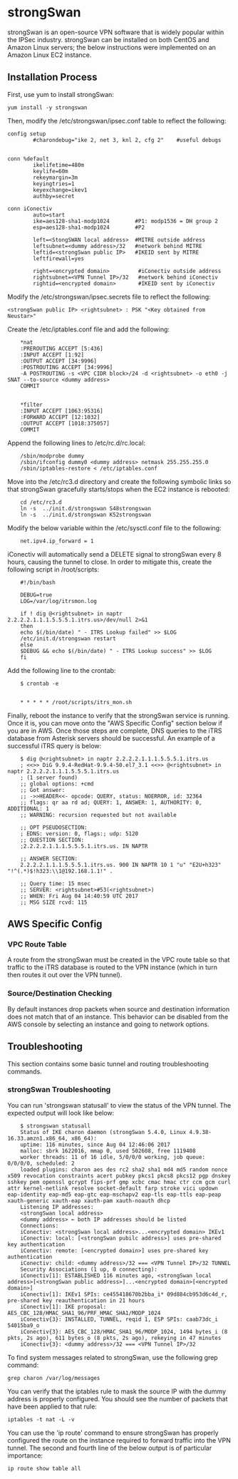 # strongSwan

strongSwan is an open-source VPN software that is widely popular within the IPSec industry. strongSwan can be installed on both CentOS and Amazon Linux servers; the below instructions were implemented on an Amazon Linux EC2 instance.

## Installation Process

First, use yum to install strongSwan:

    yum install -y strongswan

Then, modify the /etc/strongswan/ipsec.conf table to reflect the following:

    config setup
            #charondebug="ike 2, net 3, knl 2, cfg 2"    #useful debugs


    conn %default
            ikelifetime=480m
            keylife=60m
            rekeymargin=3m
            keyingtries=1
            keyexchange=ikev1
            authby=secret

    conn iConectiv
            auto=start
            ike=aes128-sha1-modp1024        #P1: modp1536 = DH group 2
            esp=aes128-sha1-modp1024        #P2

            left=<StongSWAN local address>  #MITRE outside address
            leftsubnet=<dummy address>/32   #network behind MITRE
            leftid=<strongSwan public IP>   #IKEID sent by MITRE
            leftfirewall=yes

            right=<encrypted domain>         #iConectiv outside address
            rightsubnet=<VPN Tunnel IP>/32   #network behind iConectiv
            rightid=<encrypted domain>       #IKEID sent by iConectiv

Modify the /etc/strongswan/ipsec.secrets file to reflect the following:

    <strongSwan public IP> <rightsubnet> : PSK "<Key obtained from Neustar>"

Create the /etc/iptables.conf file and add the following:

        *nat
        :PREROUTING ACCEPT [5:436]
        :INPUT ACCEPT [1:92]
        :OUTPUT ACCEPT [34:9996]
        :POSTROUTING ACCEPT [34:9996]
        -A POSTROUTING -s <VPC CIDR block>/24 -d <rightsubnet> -o eth0 -j SNAT --to-source <dummy address>
        COMMIT


        *filter
        :INPUT ACCEPT [1063:95316]
        :FORWARD ACCEPT [12:1032]
        :OUTPUT ACCEPT [1018:375057]
        COMMIT

Append the following lines to /etc/rc.d/rc.local:

        /sbin/modprobe dummy
        /sbin/ifconfig dummy0 <dummy address> netmask 255.255.255.0
        /sbin/iptables-restore < /etc/iptables.conf

Move into the /etc/rc3.d directory and create the following symbolic links so that strongSwan gracefully starts/stops when the EC2 instance is rebooted:

        cd /etc/rc3.d
        ln -s  ../init.d/strongswan S48strongswan
        ln -s  ../init.d/strongswan K52strongswan

Modify the below variable within the /etc/sysctl.conf file to the following:

        net.ipv4.ip_forward = 1

iConectiv will automatically send a DELETE signal to strongSwan every 8 hours, causing the tunnel to close. In order to mitigate this, create the following script in /root/scripts:

        #!/bin/bash

        DEBUG=true
        LOG=/var/log/itrsmon.log

        if ! dig @<rightsubnet> in naptr 2.2.2.2.1.1.1.5.5.5.1.itrs.us>/dev/null 2>&1
        then
        echo $(/bin/date) " - ITRS Lookup failed" >> $LOG
        /etc/init.d/strongswan restart
        else
        $DEBUG && echo $(/bin/date) " - ITRS Lookup success" >> $LOG
        fi

Add the following line to the crontab:

        $ crontab -e


        * * * * * /root/scripts/itrs_mon.sh

Finally, reboot the instance to verify that the strongSwan service is running. Once it is, you can move onto the "AWS Specific Config" section below if you are in AWS. Once those steps are complete, DNS queries to the iTRS database from Asterisk servers should be successful. An example of a successful iTRS query is below:

        $ dig @<rightsubnet> in naptr 2.2.2.2.1.1.1.5.5.5.1.itrs.us
        ; <<>> DiG 9.9.4-RedHat-9.9.4-50.el7_3.1 <<>> @<rightsubnet> in naptr 2.2.2.2.1.1.1.5.5.5.1.itrs.us
        ; (1 server found)
        ;; global options: +cmd
        ;; Got answer:
        ;; ->>HEADER<<- opcode: QUERY, status: NOERROR, id: 32364
        ;; flags: qr aa rd ad; QUERY: 1, ANSWER: 1, AUTHORITY: 0, ADDITIONAL: 1
        ;; WARNING: recursion requested but not available

        ;; OPT PSEUDOSECTION:
        ; EDNS: version: 0, flags:; udp: 5120
        ;; QUESTION SECTION:
        ;2.2.2.2.1.1.1.5.5.5.1.itrs.us. IN NAPTR

        ;; ANSWER SECTION:
        2.2.2.2.1.1.1.5.5.5.1.itrs.us. 900 IN NAPTR 10 1 "u" "E2U+h323" "!^(.*)$!h323:\\1@192.168.1.1!" .

        ;; Query time: 15 msec
        ;; SERVER: <rightsubnet>#53(<rightsubnet>)
        ;; WHEN: Fri Aug 04 14:40:59 UTC 2017
        ;; MSG SIZE rcvd: 115

## AWS Specific Config

### VPC Route Table

A route from the strongSwan must be created in the VPC route table so that traffic to the iTRS database is routed to the VPN instance (which in turn then routes it out over the VPN tunnel).

### Source/Destination Checking

By default instances drop packets when source and destination information does not match that of an instance. This behavior can be disabled from the AWS console by selecting an instance and going to network options.

## Troubleshooting

This section contains some basic tunnel and routing troubleshooting commands.

### strongSwan Troubleshooting

You can run 'strongswan statusall' to view the status of the VPN tunnel. The expected output will look like below:

        $ strongswan statusall
        Status of IKE charon daemon (strongSwan 5.4.0, Linux 4.9.38-16.33.amzn1.x86_64, x86_64):
        uptime: 116 minutes, since Aug 04 12:46:06 2017
        malloc: sbrk 1622016, mmap 0, used 502608, free 1119408
        worker threads: 11 of 16 idle, 5/0/0/0 working, job queue: 0/0/0/0, scheduled: 2
        loaded plugins: charon aes des rc2 sha2 sha1 md4 md5 random nonce x509 revocation constraints acert pubkey pkcs1 pkcs8 pkcs12 pgp dnskey sshkey pem openssl gcrypt fips-prf gmp xcbc cmac hmac ctr ccm gcm curl attr kernel-netlink resolve socket-default farp stroke vici updown eap-identity eap-md5 eap-gtc eap-mschapv2 eap-tls eap-ttls eap-peap xauth-generic xauth-eap xauth-pam xauth-noauth dhcp
        Listening IP addresses:
        <strongSwan local address>
        <dummy address> ← both IP addresses should be listed
        Connections:
        iConectiv: <strongSwan local address>...<encrypted domain> IKEv1
        iConectiv: local: [<strongSwan pubilc address>] uses pre-shared key authentication
        iConectiv: remote: [<encrypted domain>] uses pre-shared key authentication
        iConectiv: child: <dummy address>/32 === <VPN Tunnel IP>/32 TUNNEL
        Security Associations (1 up, 0 connecting):
        iConectiv[1]: ESTABLISHED 116 minutes ago, <strongSwan local address>[<strongSwan public address>]...<encrypted domain>[<encrypted domain>]
        iConectiv[1]: IKEv1 SPIs: ce455418670b2bba_i* 09d884cb953d6c4d_r, pre-shared key reauthentication in 21 hours
        iConectiv[1]: IKE proposal: AES_CBC_128/HMAC_SHA1_96/PRF_HMAC_SHA1/MODP_1024
        iConectiv{3}: INSTALLED, TUNNEL, reqid 1, ESP SPIs: caab73dc_i 54015ba9_o
        iConectiv{3}: AES_CBC_128/HMAC_SHA1_96/MODP_1024, 1494 bytes_i (8 pkts, 2s ago), 611 bytes_o (8 pkts, 2s ago), rekeying in 47 minutes
        iConectiv{3}: <dummy address>/32 === <VPN Tunnel IP>/32

To find system messages related to strongSwan, use the following grep command:

    grep charon /var/log/messages

You can verify that the iptables rule to mask the source IP with the dummy address is properly configured. You should see the number of packets that have been applied to that rule:

    iptables -t nat -L -v

You can use the 'ip route' command to ensure strongSwan has properly configured the route on the instance required to forward traffic into the VPN tunnel. The second and fourth line of the below output is of particular importance:

    ip route show table all
